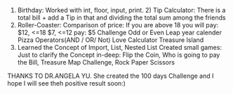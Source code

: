 1) Birthday: Worked with int, floor, input, print. 2) Tip Calculator: There is a total bill + add a Tip in that and dividing the total sum among the friends
3) Roller-Coaster: Comparison of price: If you are above 18 you will pay: $12, <=18 $7, <=12 pay: $5
Challenge Odd or Even
Leap year calender
Pizza 
Operators(AND / OR/ Not)
Love Calculator
Treasure Island
4) Learned the Concept of Import, List, Nested List
  Created small games: Just to clarify the Concept in-deep:
  Flip the Coin, Who is going to pay the Bill, Treasure Map Challenge, Rock Paper Scissors

THANKS TO DR.ANGELA YU. She created the 100 days Challenge and I hope I will see theh positive result soon:)
